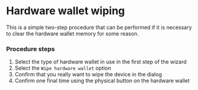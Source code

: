 
# Hardware wallet wiping
This is a simple two-step procedure that can be performed if it is necessary to clear the hardware wallet memory for some reason.

### Procedure steps

1. Select the type of hardware wallet in use in the first step of the wizard
2. Select the `Wipe hardware wallet` option
3. Confirm that you really want to wipe the device in the dialog
4. Confirm one final time using the physical button on the hardware wallet

